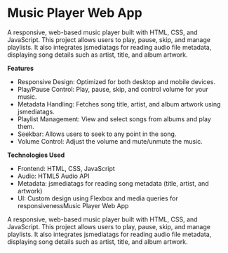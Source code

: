 # Music Player Web App
A responsive, web-based music player built with HTML, CSS, and JavaScript. This project allows users to play, pause, skip, and manage playlists. It also integrates jsmediatags for reading audio file metadata, displaying song details such as artist, title, and album artwork.

 __Features__

- Responsive Design: Optimized for both desktop and mobile devices.
- Play/Pause Control: Play, pause, skip, and control volume for your music.
- Metadata Handling: Fetches song title, artist, and album artwork using jsmediatags.
- Playlist Management: View and select songs from albums and play them.
- Seekbar: Allows users to seek to any point in the song.
- Volume Control: Adjust the volume and mute/unmute the music.


**Technologies Used**

- Frontend: HTML, CSS, JavaScript
- Audio: HTML5 Audio API
- Metadata: jsmediatags for reading song metadata (title, artist, and artwork)
- UI: Custom design using Flexbox and media queries for responsivenessMusic Player Web App

A responsive, web-based music player built with HTML, CSS, and JavaScript. This project allows users to play, pause, skip, and manage playlists. It also integrates jsmediatags for reading audio file metadata, displaying song details such as artist, title, and album artwork.


